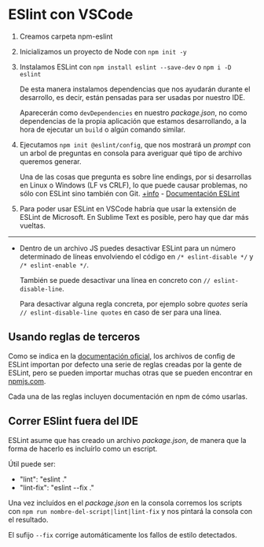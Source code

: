
# ESlint con VSCode

1. Creamos carpeta npm-eslint

2. Inicializamos un proyecto de Node con `npm init -y`

3. Instalamos ESLint con `npm install eslint --save-dev` o `npm i -D eslint`

	De esta manera instalamos dependencias que nos ayudarán durante el desarrollo, es decir, están pensadas para ser usadas por nuestro IDE.

	Aparecerán como `devDependencies` en nuestro *package.json*, no como dependencias de la propia aplicación que estamos desarrollando, a la hora de ejecutar un `build` o algún comando similar.

4. Ejecutamos `npm init @eslint/config`, que nos mostrará un *prompt* con un arbol de preguntas en consola para averiguar qué tipo de archivo queremos generar.

	Una de las cosas que pregunta es sobre line endings, por si desarrollas en Linux o Windows (LF vs CRLF), lo que puede causar problemas, no sólo con ESLint sino también con Git. [+info](https://daksh.github.io/line-endings/) - [Documentación ESLint](https://eslint.org/docs/latest/rules/linebreak-style)

5. Para poder usar ESLint en VSCode habría que usar la extensión de ESLint de Microsoft. En Sublime Text es posible, pero hay que dar más vueltas.


---

- Dentro de un archivo JS puedes desactivar ESLint para un número determinado de líneas envolviendo el código en `/* eslint-disable */` y `/* eslint-enable */`. 

	También se puede desactivar una línea en concreto con `// eslint-disable-line`.

	Para desactivar alguna regla concreta, por ejemplo sobre *quotes* sería `// eslint-disable-line quotes` en caso de ser para una línea.

## Usando reglas de terceros

Como se indica en la [documentación oficial](https://eslint.org/docs/latest/user-guide/getting-started), los archivos de config de ESLint importan por defecto una serie de reglas creadas por la gente de ESLint, pero se pueden importar muchas otras que se pueden encontrar en [npmjs.com](https://www.npmjs.com/search?ranking=popularity&q=eslint-config).

Cada una de las reglas incluyen documentación en npm de cómo usarlas.

## Correr ESlint fuera del IDE

ESLint asume que has creado un archivo *package.json*, de manera que la forma de hacerlo es incluírlo como un escript.

Útil puede ser:

- "lint": "eslint ."
- "lint-fix": "eslint --fix ."

Una vez incluídos en el *package.json* en la consola corremos los scripts con `npm run nombre-del-script|lint|lint-fix` y nos pintará la consola con el resultado.

El sufijo `--fix` corrige automáticamente los fallos de estilo detectados.

